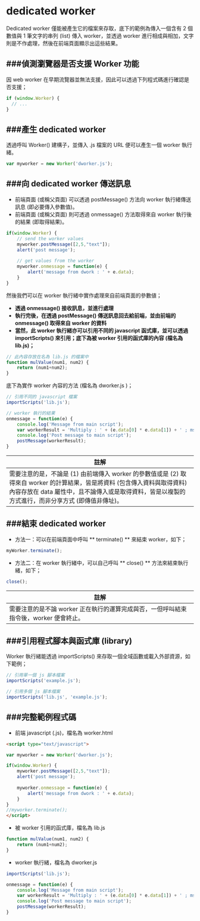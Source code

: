 # dedicated worker

<script type="text/javascript" src="../js/general.js"></script>

Dedicated worker 僅能被產生它的檔案來存取，底下的範例為傳入一個含有 2 個數值與 1 筆文字的串列 (list) 傳入 worker，並透過 worker 進行相成與相加，文字則是不作處理，然後在前端頁面顯示出這些結果。

###偵測瀏覽器是否支援 Worker 功能
---

因 web worker 在早期流覽器並無法支援，因此可以透過下列程式碼進行確認是否支援；

```Javascript
if (window.Worker) {
  // ...
}
```

###產生 dedicated worker
---

透過呼叫 Worker() 建構子，並傳入 .js 檔案的 URL 便可以產生一個 worker 執行緒。

```Javascript
var myworker = new Worker('dworker.js');
```

###向 dedicated worker 傳送訊息
---

* 前端頁面 (或稱父頁面) 可以透過 postMessage() 方法向 worker 執行緒傳送訊息 (即必要傳入參數值)。
* 前端頁面 (或稱父頁面) 則可透過 onmessage() 方法取得來自 worker 執行後的結果 (即取得結果)。

```Javascript
if(window.Worker) {
    // send the worker values
	myworker.postMessage([2,5,"text"]);
	alert('post message');
	
    // get values from the worker
	myworker.onmessage = function(e) {
		alert('message from dwork : ' + e.data);
	}
}
```

然後我們可以在 worker 執行緒中實作處理來自前端頁面的參數値；

* **透過 onmessage() 接收訊息，並進行處理**
* **執行完後，在透過 postMessage() 傳送訊息回去給前端，並由前端的 onmessage() 取得來自 worker 的資料**
* **當然，此 worker 執行緒亦可以引用不同的 javascript 函式庫，並可以透過 importScripts() 來引用；底下為被 worker 引用的函式庫的內容 (檔名為 lib.js)；**

```Javascript
// 此內容存放在名為 lib.js 的檔案中
function mulValue(num1, num2) {
	return (num1+num2);
}
```

底下為實作 worker 內容的方法 (檔名為 dworker.js )；

```Javascript
// 引用不同的 javascript 檔案
importScripts('lib.js');

// worker 執行的結果
onmessage = function(e) {
	console.log('Message from main script');
	var workerResult = 'Multiply : ' + (e.data[0] * e.data[1]) + ' ; msg is ' + e.data[2] + ' ; Plus : ' + mulValue(e.data[0], e.data[1]);
	console.log('Post message to main script');
	postMessage(workerResult);
}
```

| 註解 |
| -- |
| 需要注意的是，不論是 (1) 由前端傳入 worker 的參數值或是 (2) 取得來自 worker 的計算結果，皆是將資料 (包含傳入資料與取得資料) 內容存放在 data 屬性中，且不論傳入或是取得資料，皆是以複製的方式進行，而非分享方式 (即傳值非傳址)。 |

###結束 dedicated worker
---

* 方法一：可以在前端頁面中呼叫 ** terminate() ** 來結束 worker，如下；

```Javascript
myWorker.terminate();
```

* 方法二：在 worker 執行緒中，可以自己呼叫 ** close() ** 方法來結束執行緒，如下；

```Javascript
close();
```

| 註解 |
| -- |
| 需要注意的是不論 worker 正在執行的運算完成與否，一但呼叫結束指令後，worker 便會終止。 |

###引用程式腳本與函式庫 (library)
---
Worker 執行緒能透過 importScripts() 來存取一個全域函數或載入外部資源，如下範例；

```Javascript
// 引用單一個 js 腳本檔案
importScripts('example.js');                

// 引用多個 js 腳本檔案
importScripts('lib.js', 'example.js');      
```

###完整範例程式碼
---

* 前端 javascript (.js)，檔名為 worker.html

```Html
<script type="text/javascript">

var myworker = new Worker('dworker.js');

if(window.Worker) {
	myworker.postMessage([2,5,"text"]);
	alert('post message');
	
	myworker.onmessage = function(e) {
		alert('message from dwork : ' + e.data);
	}
}
//myworker.terminate();
</script>
```

* 被 worker 引用的函式庫，檔名為 lib.js

```Javascript
function mulValue(num1, num2) {
	return (num1+num2);
}
```

* worker 執行緒，檔名為 dworker.js

```Javascript
importScripts('lib.js');

onmessage = function(e) {
	console.log('Message from main script');
	var workerResult = 'Multiply : ' + (e.data[0] * e.data[1]) + ' ; msg is ' + e.data[2] + ' ; Plus : ' + mulValue(e.data[0], e.data[1]);
	console.log('Post message to main script');
	postMessage(workerResult);
}
```




